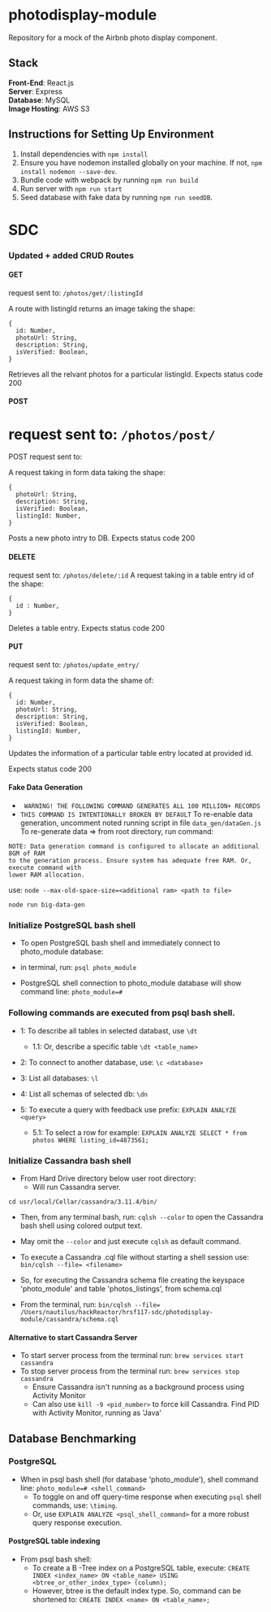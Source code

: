 # photodisplay-module
Repository for a mock of the Airbnb photo display component.

## Stack
**Front-End**: React.js<br />
**Server**: Express<br />
**Database**: MySQL<br />
**Image Hosting**: AWS S3<br />

## Instructions for Setting Up Environment
1. Install dependencies with `npm install`
2. Ensure you have nodemon installed globally on your machine. If not, `npm install nodemon --save-dev`.
3. Bundle code with webpack by running `npm run build`
4. Run server with `npm run start`
5. Seed database with fake data by running `npm run seedDB`.

# SDC

### Updated + added CRUD Routes


#### GET
request sent to: ```/photos/get/:listingId```

A route with listingId returns an image taking the shape:
```
{
  id: Number,
  photoUrl: String,
  description: String,
  isVerified: Boolean,
}
```
Retrieves all the relvant photos for a particular listingId.
Expects status code 200


#### POST
request sent to: ```/photos/post/```
=======
POST request sent to:

A request taking in form data taking the shape:
```
{
  photoUrl: String,
  description: String,
  isVerified: Boolean,
  listingId: Number,
}
```
Posts a new photo intry to DB.
Expects status code 200


#### DELETE
request sent to: ```/photos/delete/:id```
A request taking in a table entry id of the shape:


```
{
  id : Number,
}
```
Deletes a table entry.
Expects status code 200


#### PUT
request sent to: ```/photos/update_entry/```

A request taking in form data the shame of:
```
{
  id: Number,
  photoUrl: String,
  description: String,
  isVerified: Boolean,
  listingId: Number,
}
```
Updates the information of a particular table entry located at provided id.

Expects status code 200

#### Fake Data Generation

 - ``` WARNING! THE FOLLOWING COMMAND GENERATES ALL 100 MILLION+ RECORDS```
 - ``` THIS COMMAND IS INTENTIONALLY BROKEN BY DEFAULT ```
To re-enable data generation, uncomment noted running script in file ``` data_gen/dataGen.js ```
To re-generate data => from root directory, run command:
```
NOTE: Data generation command is configured to allocate an additional 8GM of RAM
to the generation process. Ensure system has adequate free RAM. Or, execute command with
lower RAM allocation.
```
use: ```node --max-old-space-size=<additional ram> <path to file>```
```
node run big-data-gen
```

### Initialize PostgreSQL bash shell

 - To open PostgreSQL bash shell and immediately connect to photo_module database:
  - in terminal, run: ```psql photo_module```

 - PostgreSQL shell connection to photo_module database will show command line: ```photo_module=#```

### Following commands are executed from psql bash shell.

 - 1: To describe all tables in selected databast, use ```\dt```
   - 1.1: Or, describe a specific table ```\dt <table_name>```
 - 2: To connect to another database, use: ```\c <database>```
 - 3: List all databases: ```\l```
 - 4: List all schemas of selected db: ```\dn```

 - 5: To execute a query with feedback use prefix: ```EXPLAIN ANALYZE <query>```
   - 5.1: To select a row for example: ```EXPLAIN ANALYZE SELECT * from photos WHERE listing_id=4873561;```

### Initialize Cassandra bash shell

 - From Hard Drive directory below user root directory:
   - Will run Cassandra server.

 ```cd usr/local/Cellar/cassandra/3.11.4/bin/```

 - Then, from any terminal bash, run: ```cqlsh --color``` to open the Cassandra bash shell using colored output text.
 - May omit the ```--color``` and just execute ```cqlsh``` as default command.

 - To execute a Cassandra .cql file without starting a shell session use:
```bin/cqlsh --file= <filename>```

 - So, for executing the Cassandra schema file creating the keyspace 'photo_module' and table 'photos_listings', from schema.cql

 - From the terminal, run:
```bin/cqlsh --file= /Users/nautilus/hackReactor/hrsf117-sdc/photodisplay-module/cassandra/schema.cql```

#### Alternative to start Cassandra Server
  - To start server process from the terminal run: ```brew services start cassandra```
  - To stop server process from the terminal run: ```brew services stop cassandra```
    - Ensure Cassandra isn't running as a background process using Activity Monitor
    - Can also use ```kill -9 <pid_number>``` to force kill Cassandra. Find PID with Activity Monitor, running as 'Java'

## Database Benchmarking

### PostgreSQL

  - When in psql bash shell (for database 'photo_module'), shell command line: ```photo_module=# <shell_command>```
    - To toggle on and off query-time response when executing ```psql``` shell commands, use: ```\timing```.
    - Or, use ```EXPLAIN ANALYZE <psql_shell_command>``` for a more robust query response execution.

#### PostgreSQL table indexing
 - From psql bash shell:
   - To create a B -Tree index on a PostgreSQL table, execute: ```CREATE INDEX <index_name> ON <table_name> USING <btree_or_other_index_type> (column);```
   - However, btree is the default index type. So, command can be shortened to: ```CREATE INDEX <name> ON <table_name>;```
